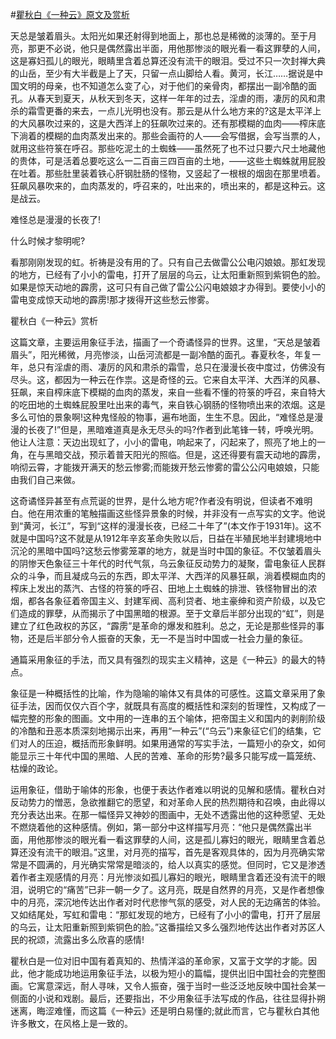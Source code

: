 #[瞿秋白《一种云》原文及赏析](https://www.vrrw.net/wx/9049.html)

天总是皱着眉头。太阳光如果还射得到地面上，那也总是稀微的淡薄的。至于月亮，那更不必说，他只是偶然露出半面，用他那惨淡的眼光看一看这罪孽的人间，这是寡妇孤儿的眼光，眼睛里含着总算还没有流干的眼泪。受过不只一次封禅大典的山岳，至少有大半截是上了天，只留一点山脚给人看。黄河，长江……据说是中国文明的母亲，也不知道怎么变了心，对于他们的亲骨肉，都摆出一副冷酷的面孔。从春天到夏天，从秋天到冬天，这样一年年的过去，淫虐的雨，凄厉的风和肃杀的霜雪更番的来去，一点儿光明也没有。那云是从什么地方来的?这是太平洋上的大风暴吹过来的，这是大西洋上的狂飙吹过来的。还有那模糊的血肉——榨床底下淌着的模糊的血肉蒸发出来的。那些会画符的人——会写借据，会写当票的人，就用这些符箓在呼召。那些吃泥土的土蜘蛛——虽然死了也不过只要六尺土地藏他的贵体，可是活着总要吃这么一二百亩三四百亩的土地，——这些土蜘蛛就用屁股在吐着。那些肚里装着铁心肝钢肚肠的怪物，又竖起了一根根的烟囱在那里喷着。狂飙风暴吹来的，血肉蒸发的，呼召来的，吐出来的，喷出来的，都是这种云。这是战云。



难怪总是漫漫的长夜了!

什么时候才黎明呢?

看那刚刚发现的虹。祈祷是没有用的了。只有自己去做雷公公电闪娘娘。那虹发现的地方，已经有了小小的雷电，打开了层层的乌云，让太阳重新照到紫铜色的脸。如果是惊天动地的霹雳，这可只有自己做了雷公公闪电娘娘才办得到。要使小小的雷电变成惊天动地的霹雳!那才拨得开这些愁云惨雾。

瞿秋白《一种云》赏析

这篇文章，主要运用象征手法，描画了一个奇谲怪异的世界。这里，“天总是皱着眉头”，阳光稀微，月亮惨淡，山岳河流都是一副冷酷的面孔。春夏秋冬，年复一年，总只有淫虐的雨、凄厉的风和肃杀的霜雪，总只在漫漫长夜中度过，仿佛没有尽头。这，都因为一种云在作祟。这是奇怪的云。它来自太平洋、大西洋的风暴、狂飙，来自榨床底下模糊的血肉的蒸发，来自一些看不懂的符箓的呼召，来自特大的吃田地的土蜘蛛屁股里吐出来的毒气，来自铁心钢肠的怪物喷出来的浓烟。这是多么可怕的景象啊!这种鬼怪般的物事，遍布地面，生生不息。因此，“难怪总是漫漫的长夜了!”但是，黑暗难道真是永无尽头的吗?作者到此笔锋一转，呼唤光明。他让人注意：天边出现虹了，小小的雷电，响起来了，闪起来了，照亮了地上的一角，在与黑暗交战，预示着普天阳光的照临。但是，这还得要有震天动地的霹雳，响彻云霄，才能拨开满天的愁云惨雾;而能拨开愁云惨雾的雷公公闪电娘娘，只能由我们自己来做。

这奇谲怪异甚至有点荒诞的世界，是什么地方呢?作者没有明说，但读者不难明白。他在用浓重的笔触描画这些怪异景象的时候，并非没有一点写实的文字。他说到“黄河，长江”，写到“这样的漫漫长夜，已经二十年了”(本文作于1931年)。这不就是中国吗?这不就是从1912年辛亥革命失败以后，日益在半殖民地半封建境地中沉沦的黑暗中国吗?这愁云惨雾笼罩的地方，就是当时中国的象征。不仅皱着眉头的阴惨天色象征三十年代的时代气氛，乌云象征反动势力的凝聚，雷电象征人民群众的斗争，而且凝成乌云的东西，即太平洋、大西洋的风暴狂飙，淌着模糊血肉的榨床上发出的蒸汽、古怪的符箓的呼召、田地上土蜘蛛的排泄、铁怪物冒出的浓烟，都各各象征着帝国主义、封建军阀、高利贷者、地主豪绅和资产阶级，以及它们造成的罪孽，从而揭示了中国黑暗的根源。至于文章后半部分出现的“虹”，则是建立了红色政权的苏区，“霹雳”是革命的爆发和胜利。总之，无论是那些怪异的事物，还是后半部分令人振奋的天象，无一不是当时中国或一社会力量的象征。

通篇采用象征的手法，而又具有强烈的现实主义精神，这是《一种云》的最大的特点。

象征是一种概括性的比喻，作为隐喻的喻体又有具体的可感性。这篇文章采用了象征手法，因而仅仅六百个字，就既具有高度的概括性和深刻的哲理性，又构成了一幅完整的形象的图画。文中用的一连串的五个喻体，把帝国主义和国内的剥削阶级的冷酷和丑恶本质深刻地揭示出来，再用“一种云”(“乌云”)来象征它们的结集，它们对人的压迫，概括而形象鲜明。如果用通常的写实手法，一篇短小的杂文，如何能显示三十年代中国的黑暗、人民的苦难、革命的形势?最多只能写成一篇笼统、枯燥的政论。

运用象征，借助于喻体的形象，也便于表达作者难以明说的见解和感情。瞿秋白对反动势力的憎恶，急欲推翻它的愿望，和对革命人民的热烈期待和召唤，由此得以充分表达出来。在那一幅怪异又神妙的图画中，无处不透露出他的这种愿望、无处不燃烧着他的这种感情。例如，第一部分中这样描写月亮：“他只是偶然露出半面，用他那惨淡的眼光看一看这罪孽的人间，这是孤儿寡妇的眼光，眼睛里含着总算还没有流干的眼泪。”这里，对月亮的描写，首先是客观具体的，因为月亮确实常常是不圆满的，月光确实常常是暗淡的，给人以真实的感觉。但同时，它又是渗透着作者主观感情的月亮：月光惨淡如孤儿寡妇的眼光，眼睛里含着还没有流干的眼泪，说明它的“痛苦”已非一朝一夕了。这月亮，既是自然界的月亮，又是作者想像中的月亮，深沉地传达出作者对时代悲惨气氛的感受，对人民的无边痛苦的体验。又如结尾处，写虹和雷电：“那虹发现的地方，已经有了小小的雷电，打开了层层的乌云，让太阳重新照到紫铜色的脸。”这番描绘又多么强烈地传达出作者对苏区人民的祝颂，流露出多么欣喜的感情!

瞿秋白是一位对旧中国有着真知的、热情洋溢的革命家，又富于文学的才能。因此，他才能成功地运用象征手法，以极为短小的篇幅，提供出旧中国社会的完整图画。它寓意深远，耐人寻味，又令人振奋，强于当时一些泛泛地反映中国社会某一侧面的小说和戏剧。最后，还要指出，不少用象征手法写成的作品，往往显得扑朔迷离，晦涩难懂，而这篇《一种云》还是明白易懂的;就此而言，它与瞿秋白其他许多散文，在风格上是一致的。

